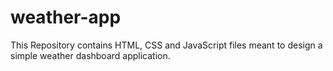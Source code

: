 # weather-app
This Repository contains HTML, CSS and JavaScript files meant to design a simple weather dashboard application.
